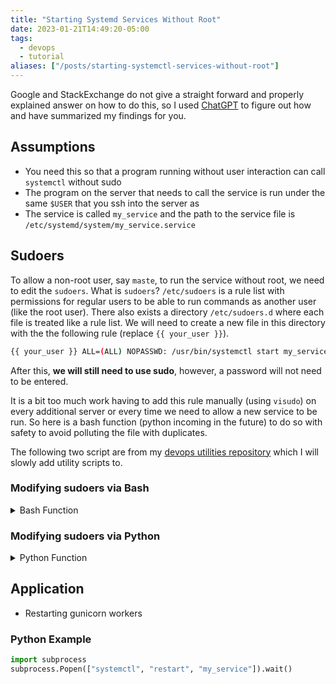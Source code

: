 ```yaml
---
title: "Starting Systemd Services Without Root"
date: 2023-01-21T14:49:20-05:00
tags:
  - devops
  - tutorial
aliases: ["/posts/starting-systemctl-services-without-root"]
---
```


Google and StackExchange do not give a straight forward and properly explained answer on how to do this, so I used [ChatGPT](https://chat.openai.com/chat)
to figure out how and have summarized my findings for you.

## Assumptions

- You need this so that a program running without user interaction can call `systemctl` without sudo
- The program on the server that needs to call the service is run under the same `$USER` that you ssh into the server as
- The service is called `my_service` and the path to the service file is `/etc/systemd/system/my_service.service`

## Sudoers

To allow a non-root user, say `maste`, to run the service without root, we need to edit the `sudoers`. What is `sudoers`? `/etc/sudoers` is a rule list with permissions for regular users to be able to run commands as another user (like the root user). There also exists a directory `/etc/sudoers.d` where each file is treated like a rule list. We will need to create a new file in this directory with the the following rule (replace `{{ your_user }}`).

```sh
{{ your_user }} ALL=(ALL) NOPASSWD: /usr/bin/systemctl start my_service, /usr/bin/systemctl stop my_service, /usr/bin/systemctl restart my_service, /usr/bin/systemctl reload my_service, /usr/bin/systemctl status my_service
```

After this, **we will still need to use sudo**, however, a password will not need to be entered.

It is a bit too much work having to add this rule manually (using `visudo`) on every additional server or every time we need to allow a new service to be run. So here is a bash function (python incoming in the future) to do so with
safety to avoid polluting the file with duplicates.

The following two script are from my [devops utilities repository](https://github.com/elibroftw/devops-utilities) which
I will slowly add utility scripts to.

### Modifying sudoers via Bash

<details>
<summary>Bash Function</summary>

```bash
#!/bin/bash

allow_services_without_root() {
    # usage `allow_services_without_root monerod monero-wallet-rpc-prod monero-wallet-rpc-dev lenerva.com dev.lenerva.com`
    user=$(logname)
    for service in "$@"; do
        # allow user to start/stop/restart/reload the service
        sudoer_rule="$user ALL=(ALL) NOPASSWD: /usr/bin/systemctl start $service, /usr/bin/systemctl stop $service, /usr/bin/systemctl restart $service, /usr/bin/systemctl reload $service"

        # Check if the rule already exists in the sudoers file
        if ! grep -q "$sudoer_rule" /etc/sudoers.d/$user; then
            # Append the rule to the sudoers file
            echo "$sudoer_rule" | sudo tee -a /etc/sudoers.d/$user > /dev/null
            echo "SUCCESS: sudoers file modified to allow $user to start/stop/restart/reload $service"
        else
            echo "INFO: rule for $service already exists in the sudoers file"
        fi
    done
}
```

</details>

### Modifying sudoers via Python

<details>
<summary>Python Function</summary>

```py
#!/usr/bin/python3

import platform
import os

def systemd_services_without_root(*services):
    if platform.system() == 'Windows':
        print('ERROR: allow_services_without_root is not currently supported on Windows')
        return 1
    user = os.getlogin()
    new_rules = {}
    for service in services:
        commands = ', '.join((f'/usr/bin/systemctl {unit_cmd} {service}' for unit_cmd in ('start', 'stop', 'restart', 'reload')))
        new_rules[service] = f'{user} ALL=(ALL) NOPASSWD: {commands}\n'
    sudoers_file = f'/etc/sudoers.d/{user}'
    with open(sudoers_file, 'a+', encoding='utf-8') as f:
        existing_rules = set(f.readlines())
        rules_to_add = {}
        for service, new_rule in new_rules.items():
            if new_rule in existing_rules:
                print(f'INFO: rule for {service} already exists in /etc/sudoers')
            else:
                rules_to_add[service] = new_rule
        for service, rule in rules_to_add.items():
            f.write(rule)
            print(f'SUCCESS: {sudoers_file} modified to allow {user} to start/stop/restart/reload {service}')
    return 0
```

</details>

## Application

- Restarting gunicorn workers

### Python Example

```py
import subprocess
subprocess.Popen(["systemctl", "restart", "my_service"]).wait()
```
